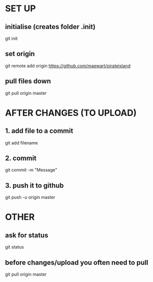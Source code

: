 # SET UP
## initialise (creates folder .init)
git init

## set origin
git remote add origin https://github.com/maewart/pirateisland

## pull files down
git pull origin master




# AFTER CHANGES (TO UPLOAD)
## 1. add file to a commit
git add filename

## 2. commit
git commit -m "Message"

## 3. push it to github
git push -u origin master



# OTHER 
## ask for status
git status

## before changes/upload you often need to pull
git pull origin master
